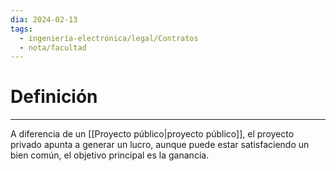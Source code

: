 ```yaml
---
dia: 2024-02-13
tags:
  - ingeniería-electrónica/legal/Contratos
  - nota/facultad
---
```

# Definición
---
A diferencia de un [[Proyecto público|proyecto público]], el proyecto privado apunta a generar un lucro, aunque puede estar satisfaciendo un bien común, el objetivo principal es la ganancia.